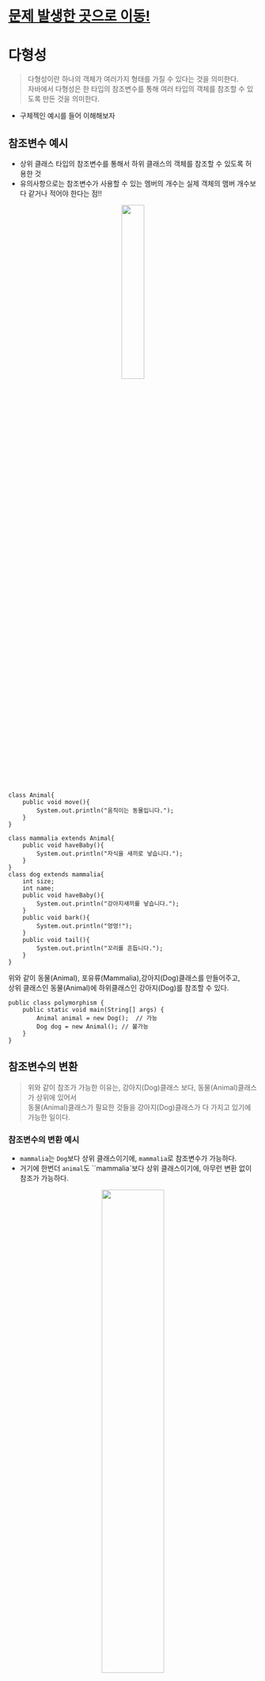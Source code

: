 # [문제 발생한 곳으로 이동!](#변환-테스트3)

# 다형성
> 다형성이란 하나의 객체가 여러가지 형태를 가질 수 있다는 것을 의미한다.    
> 자바에서 다형성은 한 타입의 참조변수를 통해 여러 타입의 객체를 참조할 수 있도록 만든 것을 의미한다. 
- 구체젝인 예시를 들어 이해해보자

## 참조변수 예시
-  상위 클래스 타입의 참조변수를 통해서 하위 클래스의 객체를 참조할 수 있도록 허용한 것
-  유의사항으로는 참조변수가 사용할 수 있는 멤버의 개수는 실제 객체의 맴버 개수보다 같거나 적어야 한다는 점!!

<p align= center><img src ="./images/polymorphism.png" width= 30%></p>

```
class Animal{
    public void move(){
        System.out.println("움직이는 동물입니다.");
    }
}

class mammalia extends Animal{
    public void haveBaby(){
        System.out.println("자식을 새끼로 낳습니다.");
    }
}
class dog extends mammalia{
    int size;
    int name;
    public void haveBaby(){
        System.out.println("강아지새끼를 낳습니다.");
    }
    public void bark(){
        System.out.println("멍멍!");
    }
    public void tail(){
        System.out.println("꼬리를 흔듭니다.");
    }
}
```
위와 같이 동물(Animal), 포유류(Mammalia),강아지(Dog)클래스를 만들어주고,    
상위 클래스인 동물(Animal)에 하위클래스인 강아지(Dog)를 참조할 수 있다.

```
public class polymorphism {
    public static void main(String[] args) {
        Animal animal = new Dog();  // 가능
        Dog dog = new Animal(); // 불가능 
    }
}
```
## 참조변수의 변환 
> 위와 같이 참조가 가능한 이유는, 강아지(Dog)클래스 보다, 동물(Animal)클래스가 상위에 있어서   
> 동물(Animal)클래스가 필요한 것들을 강아지(Dog)클래스가 다 가지고 있기에 가능한 일이다.

### 참조변수의 변환 예시 
 - `mammalia`는 `Dog`보다 상위 클래스이기에, `mammalia`로 참조변수가 가능하다.
 - 거기에 한번더 `animal`도 ``mammalia`보다 상위 클래스이기에, 아무런 변환 없이 참조가 가능하다. 
 
<p align= center><img src ="./images/ReferenceConversion1.png" width= 50%></p>

```
public class polymorphism {
    public static void main(String[] args) {
        Mammalia mammalia = new Dog(); // Dog -> Mammalia 
        Animal animal = mammalia;   //   Mammalia -> Animal
    }
}
```

<br></br>

- 그럼 강아지(Dog)클래스 말고 고양이(Cat)클래스를 만들어보자

[고양이 클래스]

```
class Cat extends Mammalia{
    int size;
    int name;
    public void haveBaby(){
        System.out.println("고양이새끼를 낳습니다.");
    }
    public void bark(){
        System.out.println("냐옹!!");
    }
    public void attack(){
        System.out.println("앞발를 들어 휘두릅니다.");
    }
}
```
 - 고양이도 포유류이기에 Mammalia 클래스를 상속받은건 똑같지만, 강아지 클래스랑 다르게, `brak()`는 `냐옹!`울고, `attack()`이라는 다른 메소드를 넣었다.
 - 엄연히 고양이(Cat) 와 강아지(Dog)는 다른 클래스이다.
    - 하지만, 둘다 똑같이 `Mammalia`를 상속 받고있다. 
    - 그럼 변환이 가능하지 않을까❓

<br></br>

### 변환 테스트

<p align= center><img src ="./images/ReferenceConversion2.png" width= 50%></p>

```
        Dog dog =new Dog();
        Cat cat = new Cat();
        cat = (Cat)dog;  // Inconvertible types 에러
```
 - `ClassCastException`에러와 함께 당연히 **전환할 수 없는 타입**이라는 에러가 나온다.

<br></br>


### 변환 테스트2

<p align= center><img src ="./images/ReferenceConversion3.png" width= 50%></p>

```
        Mammalia mammaliaDog = new Dog();
        Mammalia mammaliaCat = new Cat();
        mammaliaCat = mammaliaDog; // 오류가 나질 않는다
```
 - 예상했던데로 오류가 나지않고 잘 변환된다. 
 - 그럼 원래 고양이(Cat)클래스안에 있던 데이터들은 어떻게 되었을까❓
<br></br>

## 상위 클래스로 참조한 변수 확인

<img src ="./images/polymorphism2.png">

```
        Mammalia mammaliaDog = new Dog();
        mammaliaDog.haveBaby();  // "강아지새끼를 낳습니다." 출력
        mammaliaDog.bark(); // 존재하지않음
        mammaliaDog.tail(); // 존재하지않음
        
        Mammalia mammaliaCat = new Cat();
        mammaliaCat = mammaliaDog;
        mammaliaCat.haveBaby(); // "강아지새끼를 낳습니다." 출력
```
- 원래 `Mammalia` 클래스에 있는 메소드는 실행가능하다.
- `Mammalia` 에도 `haveBaby()`가 있지만, `Dog()`로 선언하였기에, `Dag.haveBaby()`로 불러 진다.
- `mammaliaCat`과 `mammaliaDog`는 같은 타입(`Mammalia`)이기에 덮어씌우기가 가능하여 위와같은 역할이 나온다.



<br></br>

### 변환 테스트3 
# 문제 발생한 곳

<p align= center><img src ="./images/ReferenceConversion4.png" width= 50%></p>

```
        Mammalia mammaliaDog = new Dog();
        Cat cat = (Cat)mammaliaDog; 
        // 컴파일시 오류가 발생한다. 
```
- 위와 같은 경우는 `ClassCastException`이 일어난다. 
- 이론상 완벽한데, 왜 에러가 나타나는 걸까요❓❓ 

### 에러내용확인
`class practice.Dog cannot be cast to class practice.Cat (practice.Dog and practice.Cat are in unnamed module of loader 'app'`
- 대충 요약하자면 Dog를 Cat에 캐스팅할 수 없다.(서로 이름없는 모듈을 불렀습니다.)
- 즉, `mammaliaDog`가 `new Dog()`로 생성되면서, 생성된 내용이 'Cat'클래스 안에 없기 때문이라는 것이다.

### 해결책
 - `new`로 새로 만들어주면 해결가능하긴하다. 
     - 물론 `new`로 생성해주는 것이기에, 클래스 Cat안에 cat(Mammalia m)생성자를 추가로 만들어줘야한다. 

- Cat Class
```
class Cat extends Mammalia{
    int size;
    int name;
    public Cat(){}        // 추가코드
    public Cat(Mammalia mammaliaDog) {}  //추가코드
    public void haveBaby(){
        System.out.println("고양이새끼를 낳습니다.");
    }
    public void bark(){
        System.out.println("냐옹!!");
    }
    public void attack(){
        System.out.println("앞발를 들어 휘두릅니다.");
    }
}
```
- Main 메소드
```
        Mammalia mammaliaDog = new Dog();
        Cat cat = new Cat(mammaliaDog);   // 오류없이 해결
```
### 하지만 아쉽게도..
 - 다운캐스팅으로 해결하고 싶은데.. 그 방법은 아직 찾지못했다..


<br></br>


## 결론 
- 하위 클래스를 통해서 상위 클래스 타입의 참조변수를 생성할 때 
     - 겹치는 변수나 메소드가 있다면, 자동 덮어씌우기 (`override`) 이 되고
     - 겹치지 않는 것 있다면, 저장되지 않는다.  


